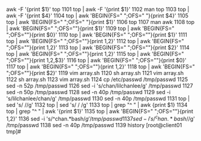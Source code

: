  awk -F  '{print $1}' top
 1101  top | awk -F  '{print $1}' 
 1102  man top
 1103  top | awk -F  '{print $4}' 
 1104  top | awk 'BEGIN{FS=" ";OFS=" "}{print $4}' 
 1105  top | awk 'BEGIN{FS=" ";OFS=" "}{print $1}' 
 1106  top
 1107  man awk
 1108  top | awk 'BEGIN{FS=" ";OFS=""}{print $1}' 
 1109  top | awk 'BEGIN{FS=" ";OFS=""}{print $0}' 
 1110  top | awk 'BEGIN{FS=" ";OFS=""}{print $1}' 
 1111  top | awk 'BEGIN{FS=" ";OFS=""}{print $1,$2}' 
 1112  top | awk 'BEGIN{FS=" ";OFS=""}{print $1,$2}' 
 1113  top | awk 'BEGIN{FS=" ";OFS=""}{print $2}' 
 1114  top | awk 'BEGIN{FS=" ";OFS=""}{print $1,$2}' 
 1115  top | awk 'BEGIN{FS=" ";OFS=""}{print $1,$2,$3}' 
 1116  top | awk 'BEGIN{FS=" ";OFS=""}{print $0}' 
 1117  top | awk 'BEGIN{FS=" ";OFS=""}{print $1,$2}' 
 1118  top | awk 'BEGIN{FS=" ";OFS=""}{print $2}' 
 1119  vim array.sh
 1120  sh array.sh 
 1121  vim array.sh
 1122  sh array.sh 
 1123  vim array.sh
 1124  cp /etc/passwd /tmp/passwd
 1125  sed -n 52p /tmp/passwd
 1126  sed -i 's/chan/lilchanlee/g' /tmp/passwd 
 1127  sed -n 50p /tmp/passwd
 1128  sed -n 40p /tmp/passwd
 1129  sed -i 's/lilchanlee/chan/g' /tmp/passwd 
 1130  sed -n 40p /tmp/passwd
 1131  top | sed 's/ //g'
 1132  top | sed 's/ / /g'
 1133  top | grep "^ " | awk {print $1}
 1134  top | grep "^ " | awk '{print $1}'
 1135  top | awk 'BEGIN{FS=" ";OFS=""}{print $1,$2}' 
 1136  sed -i 's/^chan.*bash$/g' /tmp/passwd
 1137  sed -i 's/^chan.*bash$//g' /tmp/passwd
 1138  sed -n 40p /tmp/passwd
 1139  history
[root@client01 tmp]# 
